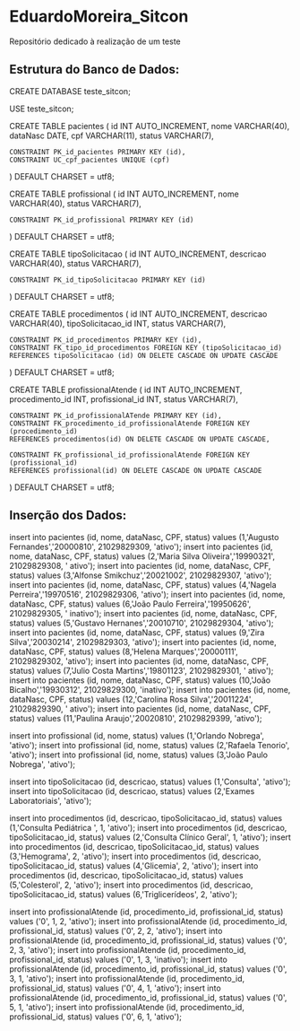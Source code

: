# EduardoMoreira_Sitcon
Repositório dedicado à realização de um teste

## Estrutura do Banco de Dados:

CREATE DATABASE teste_sitcon;

USE teste_sitcon;

CREATE TABLE pacientes (
    id INT AUTO_INCREMENT,
    nome VARCHAR(40),
    dataNasc DATE,
    cpf VARCHAR(11),
    status VARCHAR(7),

    CONSTRAINT PK_id_pacientes PRIMARY KEY (id),
    CONSTRAINT UC_cpf_pacientes UNIQUE (cpf)

) DEFAULT CHARSET = utf8;

CREATE TABLE profissional (
    id INT AUTO_INCREMENT,
    nome VARCHAR(40),
    status VARCHAR(7),

    CONSTRAINT PK_id_profissional PRIMARY KEY (id)

) DEFAULT CHARSET = utf8;

CREATE TABLE tipoSolicitacao (
    id INT AUTO_INCREMENT,
    descricao VARCHAR(40),
    status VARCHAR(7),

    CONSTRAINT PK_id_tipoSolicitacao PRIMARY KEY (id)

) DEFAULT CHARSET = utf8;

CREATE TABLE procedimentos (
    id INT AUTO_INCREMENT,
    descricao VARCHAR(40),
    tipoSolicitacao_id INT,
    status VARCHAR(7),

    CONSTRAINT PK_id_procedimentos PRIMARY KEY (id),
    CONSTRAINT FK_tipo_id_procedimentos FOREIGN KEY (tipoSolicitacao_id)
    REFERENCES tipoSolicitacao (id) ON DELETE CASCADE ON UPDATE CASCADE

) DEFAULT CHARSET = utf8;

CREATE TABLE profissionalAtende (
    id INT AUTO_INCREMENT,
    procedimento_id INT,
    profissional_id INT,
    status VARCHAR(7),

    CONSTRAINT PK_id_profissionalATende PRIMARY KEY (id),
    CONSTRAINT FK_procedimento_id_profissionalAtende FOREIGN KEY (procedimento_id)
    REFERENCES procedimentos(id) ON DELETE CASCADE ON UPDATE CASCADE,

    CONSTRAINT FK_profissional_id_profissionalAtende FOREIGN KEY (profissional_id)
    REFERENCES profissional(id) ON DELETE CASCADE ON UPDATE CASCADE

) DEFAULT CHARSET = utf8;

## Inserção dos Dados:

insert into pacientes (id, nome, dataNasc, CPF, status) values (1,'Augusto Fernandes','20000810', 21029829309, 'ativo');
insert into pacientes (id, nome, dataNasc, CPF, status) values (2,'Maria Silva Oliveira','19990321', 21029829308, '
ativo');
insert into pacientes (id, nome, dataNasc, CPF, status) values (3,'Alfonse Smikchuz','20021002', 21029829307, 'ativo');
insert into pacientes (id, nome, dataNasc, CPF, status) values (4,'Nagela Perreira','19970516', 21029829306, 'ativo');
insert into pacientes (id, nome, dataNasc, CPF, status) values (6,'João Paulo Ferreira','19950626', 21029829305, '
inativo');
insert into pacientes (id, nome, dataNasc, CPF, status) values (5,'Gustavo Hernanes','20010710', 21029829304, 'ativo');
insert into pacientes (id, nome, dataNasc, CPF, status) values (9,'Zira Silva','20030214', 21029829303, 'ativo');
insert into pacientes (id, nome, dataNasc, CPF, status) values (8,'Helena Marques','20000111', 21029829302, 'ativo');
insert into pacientes (id, nome, dataNasc, CPF, status) values (7,'Julio Costa Martins','19801123', 21029829301, '
ativo');
insert into pacientes (id, nome, dataNasc, CPF, status) values (10,'João Bicalho','19930312', 21029829300, 'inativo');
insert into pacientes (id, nome, dataNasc, CPF, status) values (12,'Carolina Rosa Silva','20011224', 21029829390, '
ativo');
insert into pacientes (id, nome, dataNasc, CPF, status) values (11,'Paulina Araujo','20020810', 21029829399, 'ativo');

insert into profissional (id, nome, status) values (1,'Orlando Nobrega', 'ativo');
insert into profissional (id, nome, status) values (2,'Rafaela Tenorio', 'ativo');
insert into profissional (id, nome, status) values (3,'João Paulo Nobrega', 'ativo');

insert into tipoSolicitacao (id, descricao, status) values (1,'Consulta', 'ativo');
insert into tipoSolicitacao (id, descricao, status) values (2,'Exames Laboratoriais', 'ativo');

insert into procedimentos (id, descricao, tipoSolicitacao_id, status) values (1,'Consulta Pediátrica ', 1, 'ativo');
insert into procedimentos (id, descricao, tipoSolicitacao_id, status) values (2,'Consulta Clínico Geral', 1, 'ativo');
insert into procedimentos (id, descricao, tipoSolicitacao_id, status) values (3,'Hemograma', 2, 'ativo');
insert into procedimentos (id, descricao, tipoSolicitacao_id, status) values (4,'Glicemia', 2, 'ativo');
insert into procedimentos (id, descricao, tipoSolicitacao_id, status) values (5,'Colesterol', 2, 'ativo');
insert into procedimentos (id, descricao, tipoSolicitacao_id, status) values (6,'Triglicerídeos', 2, 'ativo');

insert into profissionalAtende (id, procedimento_id, profissional_id, status) values ('0', 1, 2, 'ativo');
insert into profissionalAtende (id, procedimento_id, profissional_id, status) values ('0', 2, 2, 'ativo');
insert into profissionalAtende (id, procedimento_id, profissional_id, status) values ('0', 2, 3, 'ativo');
insert into profissionalAtende (id, procedimento_id, profissional_id, status) values ('0', 1, 3, 'inativo');
insert into profissionalAtende (id, procedimento_id, profissional_id, status) values ('0', 3, 1, 'ativo');
insert into profissionalAtende (id, procedimento_id, profissional_id, status) values ('0', 4, 1, 'ativo');
insert into profissionalAtende (id, procedimento_id, profissional_id, status) values ('0', 5, 1, 'ativo');
insert into profissionalAtende (id, procedimento_id, profissional_id, status) values ('0', 6, 1, 'ativo');
